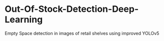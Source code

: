 # Out-Of-Stock-Detection-Deep-Learning
Empty Space detection in images of retail shelves using improved YOLOv5
